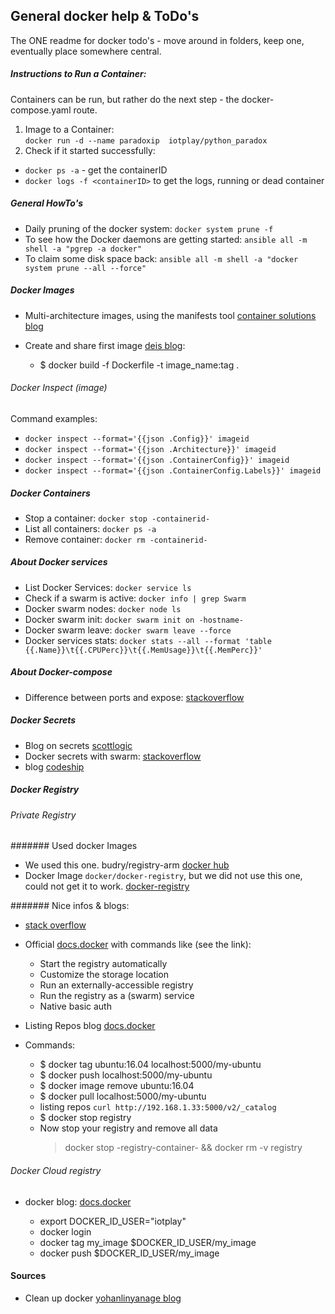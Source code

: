 ## General docker help & ToDo's
The ONE readme for docker todo's - move around in folders, keep one, eventually place somewhere central.

##### Instructions to Run a Container:
Containers can be run, but rather do the next step - the docker-compose.yaml route.

1. Image to a Container:  
`docker run -d --name paradoxip  iotplay/python_paradox`
1. Check if it started successfully:
 * `docker ps -a` - get the containerID
 * `docker logs -f <containerID>` to get the logs, running or dead container

##### General HowTo's
- Daily pruning of the docker system: `docker system prune -f`
- To see how the Docker daemons are getting started: `ansible all -m shell -a "pgrep -a docker" `
- To claim some disk space back: `ansible all -m shell -a "docker system prune --all --force"  `

##### Docker Images
- Multi-architecture images, using the manifests tool [container solutions blog](http://container-solutions.com/multi-arch-docker-images/)

- Create and share first image [deis blog](https://deis.com/blog/2015/creating-sharing-first-docker-image/):
  - $ docker build -f Dockerfile -t image_name:tag .

###### Docker Inspect (image)  
Command examples:  
- `docker inspect --format='{{json .Config}}' imageid`  
- `docker inspect --format='{{json .Architecture}}' imageid`  
- `docker inspect --format='{{json .ContainerConfig}}' imageid`  
- `docker inspect --format='{{json .ContainerConfig.Labels}}' imageid`  

##### Docker Containers
- Stop a container: `docker stop -containerid-`  
- List all containers: `docker ps -a`  
- Remove container: `docker rm -containerid-`  

##### About Docker services  
- List Docker Services:  `docker service ls`  
- Check if a swarm is active: `docker info | grep Swarm`  
- Docker swarm nodes: `docker node ls`  
- Docker swarm init: `docker swarm init on -hostname-`  
- Docker swarm leave: `docker swarm leave --force `  
- Docker services stats: `docker stats --all --format 'table {{.Name}}\t{{.CPUPerc}}\t{{.MemUsage}}\t{{.MemPerc}}'`  

##### About Docker-compose
- Difference between ports and expose:  [stackoverflow](https://stackoverflow.com/questions/40801772/what-is-the-difference-between-docker-compose-ports-vs-expose)  

##### Docker Secrets

- Blog on secrets [scottlogic](http://blog.scottlogic.com/2017/03/01/docker-secrets.html)  
- Docker secrets with swarm:   [stackoverflow](https://stackoverflow.com/questions/42139605/how-do-you-manage-secret-values-with-docker-compose-v3-1)  
- blog [codeship](https://blog.codeship.com/docker-secrets-management/)

##### Docker Registry  

###### Private Registry

####### Used docker Images
- We used this one.  budry/registry-arm [docker hub](https://hub.docker.com/r/budry/registry-arm/)
- Docker Image `docker/docker-registry`, but we did not use this one, could not get it to work.
[docker-registry](https://github.com/docker/docker-registry/blob/master/README.md)  

####### Nice infos & blogs:  

- [stack overflow](https://stackoverflow.com/questions/26026931/setting-up-a-remote-private-docker-registry)  
- Official [docs.docker](https://docs.docker.com/registry/deploying/#basic-configuration) with commands like (see the link):  
  - Start the registry automatically  
  - Customize the storage location  
  - Run an externally-accessible registry  
  - Run the registry as a (swarm) service  
  - Native basic auth  
- Listing Repos blog   [docs.docker](https://docs.docker.com/v1.8/registry/spec/api/#listing-repositories)  


- Commands:  
  - $ docker tag ubuntu:16.04 localhost:5000/my-ubuntu  
  - $ docker push localhost:5000/my-ubuntu  
  - $ docker image remove ubuntu:16.04  
  - $ docker pull localhost:5000/my-ubuntu  
  - listing repos `curl http://192.168.1.33:5000/v2/_catalog`
  - $ docker stop registry  
  - Now stop your registry and remove all data
    > docker stop -registry-container- && docker rm -v registry

###### Docker Cloud registry

- docker blog: [docs.docker](https://docs.docker.com/docker-cloud/builds/push-images/)  

  - export DOCKER_ID_USER="iotplay"  
  - docker login
  - docker tag my_image $DOCKER_ID_USER/my_image
  - docker push $DOCKER_ID_USER/my_image




#### Sources
- Clean up docker [yohanlinyanage blog](http://blog.yohanliyanage.com/2015/05/docker-clean-up-after-yourself/)
